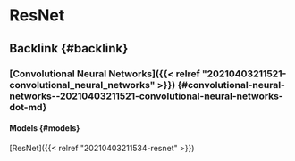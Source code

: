 # ResNet


## Backlink {#backlink}


### [Convolutional Neural Networks]({{< relref "20210403211521-convolutional_neural_networks" >}}) {#convolutional-neural-networks--20210403211521-convolutional-neural-networks-dot-md}


#### Models {#models}

[ResNet]({{< relref "20210403211534-resnet" >}})

